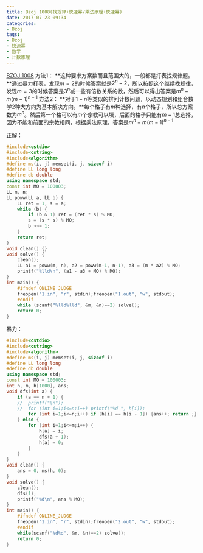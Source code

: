 ```yaml
---
title: Bzoj 1008(找规律+快速幂/乘法原理+快速幂)
date: 2017-07-23 09:34
categories:
- Bzoj
tags:
- Bzoj
- 快速幂
- 数学
- 计数原理
---
```

[BZOJ 1008](http://www.lydsy.com/JudgeOnline/problem.php?id=1008)
方法1：
**这种要求方案数而且范围大的，一般都是打表找规律题。**通过暴力打表，发现$m=2$的时候答案就是$2^n-2$，所以按照这个继续找规律，发现$m=3$的时候答案是$3^n$减一些有倍数关系的数，然后可以得出答案是$m^n-m(m-1)^{n-1}$
方法2：
**对于$1-n​$等类似的排列计数问题，以动态规划和组合数学2种大方向为基本解决方向。**每个格子有$m$种选择，有$n$个格子，所以总方案数为$m^n$。然后第一个格可以有$m$个宗教可以填，后面的格子只能有$m-1$总选择，因为不能和前面的宗教相同，根据乘法原理，答案是$m^n-m(m-1)^{n-1}$
<!-- more -->
正解：
```c++
#include<cstdio>
#include<cstring>
#include<algorithm>
#define ms(i, j) memset(i, j, sizeof i)
#define LL long long
#define db double
using namespace std;
const int MO = 100003;
LL m, n;
LL poww(LL a, LL b) {
	LL ret = 1, s = a;
	while (b) {
		if (b & 1) ret = (ret * s) % MO;
		s = (s * s) % MO;
		b >>= 1;
	}
	return ret;
}
void clean() {}
void solve() {
	clean();
	LL a1 = poww(m, n), a2 = poww(m-1, n-1), a3 = (m * a2) % MO;
	printf("%lld\n", (a1 - a3 + MO) % MO);
}
int main() {
	#ifndef ONLINE_JUDGE 
	freopen("1.in", "r", stdin);freopen("1.out", "w", stdout);
	#endif
	while (scanf("%lld%lld", &m, &n)==2) solve();
	return 0;
}
```
暴力：
```c++
#include<cstdio>
#include<cstring>
#include<algorithm>
#define ms(i, j) memset(i, j, sizeof i)
#define LL long long
#define db double
using namespace std;
const int MO = 100003;
int n, m, h[1000], ans; 
void dfs(int a) {
	if (a == n + 1) {
	//	printf("\n");
	//	for (int i=1;i<=n;i++) printf("%d ", h[i]);
		for (int i=1;i<=n;i++) if (h[i] == h[i - 1]) {ans++; return ;}
	} else {
		for (int i=1;i<=m;i++) {
			h[a] = i;
			dfs(a + 1);
			h[a] = 0;
		}
	}
}
void clean() {
	ans = 0, ms(h, 0);
}
void solve() {
	clean();
	dfs(1);
	printf("%d\n", ans % MO);
}
int main() {
	#ifndef ONLINE_JUDGE 
	freopen("1.in", "r", stdin);freopen("2.out", "w", stdout);
	#endif
	while(scanf("%d%d", &m, &n)==2) solve();
	return 0;
}
```